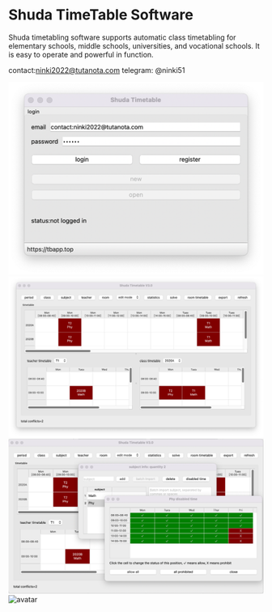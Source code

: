 # Shuda TimeTable Software
Shuda timetabling software supports automatic class timetabling for elementary schools, middle schools, universities, and vocational schools. It is easy to operate and powerful in function.

contact:ninki2022@tutanota.com
telegram: @ninki51

![avatar](https://github.com/ninki51/btcPrivateKey/blob/main/home_en.png)
![avatar](https://github.com/ninki51/btcPrivateKey/blob/main/tb1.png)
![avatar](https://github.com/ninki51/btcPrivateKey/blob/main/tb2.png)
![avatar](https://github.com/ninki51/btcPrivateKey/blob/main/tb3.png)

